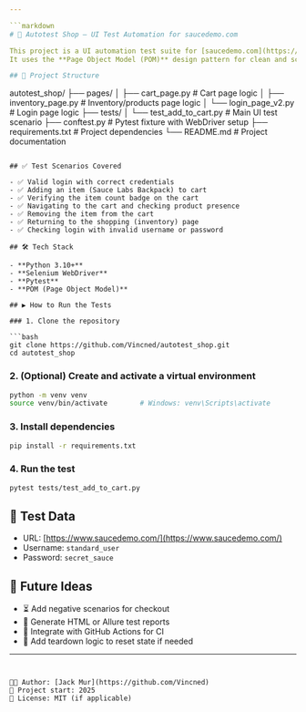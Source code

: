 ```yaml
---

```markdown
# 🛒 Autotest Shop – UI Test Automation for saucedemo.com

This project is a UI automation test suite for [saucedemo.com](https://www.saucedemo.com/), built using **Python**, **Selenium WebDriver**, and **Pytest**.  
It uses the **Page Object Model (POM)** design pattern for clean and scalable test architecture.

## 📁 Project Structure

```

autotest\_shop/
├── pages/
│   ├── cart\_page.py             # Cart page logic
│   ├── inventory\_page.py        # Inventory/products page logic
│   └── login\_page\_v2.py         # Login page logic
├── tests/
│   └── test\_add\_to\_cart.py      # Main UI test scenario
├── conftest.py                  # Pytest fixture with WebDriver setup
├── requirements.txt             # Project dependencies
└── README.md                    # Project documentation

````

## ✅ Test Scenarios Covered

- ✅ Valid login with correct credentials
- ✅ Adding an item (Sauce Labs Backpack) to cart
- ✅ Verifying the item count badge on the cart
- ✅ Navigating to the cart and checking product presence
- ✅ Removing the item from the cart
- ✅ Returning to the shopping (inventory) page
- ✅ Checking login with invalid username or password

## 🛠️ Tech Stack

- **Python 3.10+**
- **Selenium WebDriver**
- **Pytest**
- **POM (Page Object Model)**

## ▶️ How to Run the Tests

### 1. Clone the repository

```bash
git clone https://github.com/Vincned/autotest_shop.git
cd autotest_shop
````

### 2. (Optional) Create and activate a virtual environment

```bash
python -m venv venv
source venv/bin/activate        # Windows: venv\Scripts\activate
```

### 3. Install dependencies

```bash
pip install -r requirements.txt
```

### 4. Run the test

```bash
pytest tests/test_add_to_cart.py
```

## 🔐 Test Data

* URL: [https://www.saucedemo.com/](https://www.saucedemo.com/)
* Username: `standard_user`
* Password: `secret_sauce`

## 📌 Future Ideas

* ⏳ Add negative scenarios for checkout
* 🧪 Generate HTML or Allure test reports
* 🔄 Integrate with GitHub Actions for CI
* 🧼 Add teardown logic to reset state if needed

---
```


🧑‍💻 Author: [Jack Mur](https://github.com/Vincned)
📅 Project start: 2025
🔖 License: MIT (if applicable)

```
